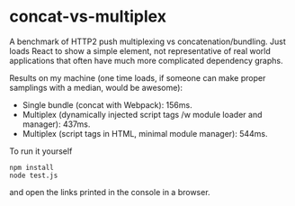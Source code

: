 # concat-vs-multiplex

A benchmark of HTTP2 push multiplexing vs concatenation/bundling. Just loads React to show a simple element, not representative of real world applications that often have much more complicated dependency graphs.

Results on my machine (one time loads, if someone can make proper samplings with a median, would be awesome):

* Single bundle (concat with Webpack): 156ms.
* Multiplex (dynamically injected script tags /w module loader and manager): 437ms.
* Multiplex (script tags in HTML, minimal module manager): 544ms.

To run it yourself

```
npm install
node test.js
```

and open the links printed in the console in a browser.
